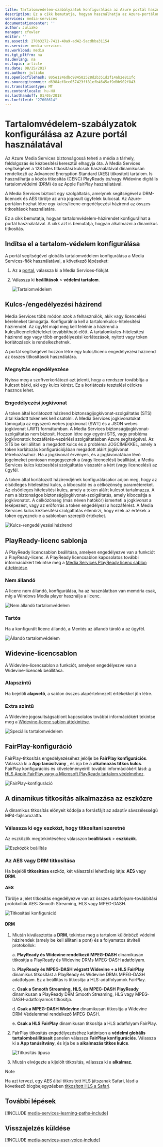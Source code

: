 ```yaml
---
title: Tartalomvédelem-szabályzatok konfigurálása az Azure portál használatával |} Microsoft Docs
description: Ez a cikk bemutatja, hogyan használhatja az Azure-portálon tartalomvédelem szabályzatok konfigurálására. A cikk azt is bemutatja, hogyan engedélyezheti az eszközök dinamikus titkosítást.
services: media-services
documentationcenter: ''
author: Juliako
manager: cfowler
editor: ''
ms.assetid: 270b3272-7411-40a9-ad42-5acdbba31154
ms.service: media-services
ms.workload: media
ms.tgt_pltfrm: na
ms.devlang: na
ms.topic: article
ms.date: 08/25/2017
ms.author: juliako
ms.openlocfilehash: 805e1246dbc984582528d2b351d2f14ab2e811fc
ms.sourcegitcommit: d6984ef8cc057423ff81efb4645af9d0b902f843
ms.translationtype: MT
ms.contentlocale: hu-HU
ms.lasthandoff: 01/05/2018
ms.locfileid: "27608614"
---
```

# <a name="configure-content-protection-policies-by-using-the-azure-portal"></a>Tartalomvédelem-szabályzatok konfigurálása az Azure portál használatával
 Az Azure Media Services biztonságossá teheti a média a tárhely, feldolgozás és kézbesítési keresztül elhagyja óta. A Media Services segítségével a 128 bites titkosítási kulcsok használatával dinamikusan rendelkező az Advanced Encryption Standard (AES) titkosított tartalom. Is használhatja a közös titkosítás (CENC) PlayReady és/vagy Widevine digitális tartalomvédelmi (DRM) és az Apple FairPlay használatával. 

A Media Services biztosít egy szolgáltatás, amelynek segítségével a DRM-licencek és AES törölje az arra jogosult ügyfelek kulccsal. Az Azure-portálon hozhat létre egy kulcs/licenc engedélyezési házirend az összes titkosítások használatára.

Ez a cikk bemutatja, hogyan tartalomvédelem-házirendet konfigurálhat a portál használatával. A cikk azt is bemutatja, hogyan alkalmazni a dinamikus titkosítás.

## <a name="start-to-configure-content-protection"></a>Indítsa el a tartalom-védelem konfigurálása
A portál segítségével globális tartalomvédelem konfigurálása a Media Services-fiók használatával, a következő lépéseket:

1. Az a [portal](https://portal.azure.com/), válassza ki a Media Services-fiókját.

2. Válassza ki **beállítások** > **védelmi tartalom**.

    ![Tartalomvédelem](./media/media-services-portal-content-protection/media-services-content-protection001.png)

## <a name="keylicense-authorization-policy"></a>Kulcs-/engedélyezési házirend
Media Services több módon azok a felhasználók, akik vagy licencelési kérelmeket támogatja. Konfigurálnia kell a tartalomkulcs-hitelesítési házirendet. Az ügyfél majd meg kell felelnie a házirend a kulcs/licencfeltételeket továbbítható előtt. A tartalomkulcs-hitelesítési házirend egy vagy több engedélyezési korlátozások, nyitott vagy token korlátozások is rendelkezhetnek.

A portál segítségével hozzon létre egy kulcs/licenc engedélyezési házirend az összes titkosítások használatára.

### <a name="open-authorization"></a>Megnyitás engedélyezése
Nyissa meg a szoftverkorlátozó azt jelenti, hogy a rendszer továbbítja a kulcsot bárki, aki egy kulcs kérést. Ez a korlátozás tesztelési célokra hasznos lehet. 

### <a name="token-authorization"></a>Engedélyezési jogkivonat
A token által korlátozott házirend biztonságijogkivonat-szolgáltatás (STS) által kiadott tokennek kell csatolni. A Media Services jogkivonatokat támogatja az egyszerű webes jogkivonat (SWT) és a JSON webes jogkivonat (JWT) formátumban. A Media Services biztonságijogkivonat-szolgáltatás nem biztosít. Hozzon létre egy egyéni STS, vagy probléma jogkivonatok hozzáférés-vezérlési szolgáltatásban Azure segítségével. Az STS be kell állítani a megadott kulcs és a probléma JOGCÍMEKKEL, amely a token korlátozás konfigurációjában megadott aláírt jogkivonat létrehozásához. Ha a jogkivonat érvényes, és a jogkivonatában lévő jogcímeket pontosan megegyeznek a (vagy licencelési) beállítást, a Media Services kulcs kézbesítési szolgáltatás visszatér a kért (vagy licencelési) az ügyfél.

A token által korlátozott házirendjének konfigurálásakor adjon meg, hogy az elsődleges hitelesítési kulcs, a kibocsátó és a célközönség paramétereket. Az elsődleges hitelesítési kulcs, amely a token aláírt kulcsot tartalmazza. A nem a biztonságos biztonságijogkivonat-szolgáltatás, amely kibocsátja a jogkivonatot. A célközönség (más néven hatókör) ismerteti a jogkivonat a leképezést, vagy az erőforrás a token engedélyezi a hozzáférést. A Media Services kulcs kézbesítési szolgáltatás ellenőrzi, hogy ezek az értékek a token egyeznek-e a sablonban szereplő értékeket.

![Kulcs-/engedélyezési házirend](./media/media-services-portal-content-protection/media-services-content-protection002.png)

## <a name="playready-license-template"></a>PlayReady-licenc sablonja
A PlayReady licencsablon beállítása, amelyen engedélyezve van a funkciót a PlayReady-licenc. A PlayReady licencsablon kapcsolatos további információkért tekintse meg a [Media Services PlayReady licenc sablon áttekintése](media-services-playready-license-template-overview.md).

### <a name="nonpersistent"></a>Nem állandó
A licenc nem állandó, konfigurálása, ha az használatban van memória csak, míg a Windows Media player használja a licenc.  

![Nem állandó tartalomvédelem](./media/media-services-portal-content-protection/media-services-content-protection003.png)

### <a name="persistent"></a>Tartós
Ha a konfigurált licenc állandó, a Mentés az állandó tároló a az ügyfél.

![Állandó tartalomvédelem](./media/media-services-portal-content-protection/media-services-content-protection004.png)

## <a name="widevine-license-template"></a>Widevine-licencsablon
A Widevine-licencsablon a funkciót, amelyen engedélyezve van a Widevine-licencek beállítása.

### <a name="basic"></a>Alapszintű
Ha bejelöli **alapvető**, a sablon összes alapértelmezett értékekkel jön létre.

### <a name="advanced"></a>Extra szintű
A Widevine jogosultságsablont kapcsolatos további információkért tekintse meg a [Widevine-licenc sablon áttekintése](media-services-widevine-license-template-overview.md).

![Speciális tartalomvédelem](./media/media-services-portal-content-protection/media-services-content-protection005.png)

## <a name="fairplay-configuration"></a>FairPlay-konfiguráció
FairPlay-titkosítás engedélyezéséhez jelölje be **FairPlay konfigurációs**. Válassza ki a **App tanúsítvány** , és írja be a **alkalmazás titkos kulcs**. FairPlay konfigurációs és követelményeiről további információkért lásd: [a HLS Apple FairPlay vagy a Microsoft PlayReady tartalom védelméhez](media-services-protect-hls-with-FairPlay.md).

![FairPlay-konfiguráció](./media/media-services-portal-content-protection/media-services-content-protection006.png)

## <a name="apply-dynamic-encryption-to-your-asset"></a>A dinamikus titkosítás alkalmazása az eszközre
A dinamikus titkosítás előnyeit kódolja a forrásfájlt az adaptív sávszélességű MP4-fájlsorozattá.

### <a name="select-an-asset-that-you-want-to-encrypt"></a>Válassza ki egy eszközt, hogy titkosítani szeretné
Az eszközök megtekintéséhez válasszon **beállítások** > **eszközök**.

![Eszközök beállítás](./media/media-services-portal-content-protection/media-services-content-protection007.png)

### <a name="encrypt-with-aes-or-drm"></a>Az AES vagy DRM titkosítása
Ha bejelöli **titkosítása** eszköz, két választási lehetőség látja: **AES** vagy **DRM**. 

#### <a name="aes"></a>AES
Törölje a jelet titkosítás engedélyezve van az összes adatfolyam-továbbítási protokollok AES: Smooth Streaming, HLS vagy MPEG-DASH.

![Titkosítási konfiguráció](./media/media-services-portal-content-protection/media-services-content-protection008.png)

#### <a name="drm"></a>DRM
1. Miután kiválasztotta a **DRM**, tekintse meg a tartalom különböző védelmi házirendek (amely be kell állítani a pont) és a folyamatos átviteli protokollok:

    a. **PlayReady és Widevine rendelkező MPEG-DASH** dinamikusan titkosítja a PlayReady és Widevine DRMs MPEG-DASH adatfolyam.

    b. **PlayReady és MPEG-DASH végzett Widevine + a HLS FairPlay** dinamikus titkosítást a PlayReady és Widevine DRMs MPEG-DASH adatfolyam. Ez a beállítás is titkosítja a HLS-adatfolyamok FairPlay.

    c. **Csak a Smooth Streaming, HLS, és MPEG-DASH PlayReady** dinamikusan a PlayReady DRM Smooth Streaming, HLS vagy MPEG-DASH-adatfolyamok titkosítja.

    d. **Csak a MPEG-DASH Widevine** dinamikusan titkosítja a Widevine DRM-Védelemmel rendelkező MPEG-DASH.
    
    e. **Csak a HLS FairPlay** dinamikusan titkosítja a HLS adatfolyam FairPlay.

2. FairPlay titkosítás engedélyezéséhez kattintson a **védelmi globális tartalombeállításait** panelen válassza **FairPlay konfigurációs**. Válassza ki a **App tanúsítvány**, és írja be a **alkalmazás titkos kulcs**.

    ![Titkosítás típusa](./media/media-services-portal-content-protection/media-services-content-protection009.png)

3. Miután elvégezte a kijelölt titkosítás, válassza ki a **alkalmaz**.

>[!NOTE] 
>Ha azt tervezi, egy AES által titkosított HLS játszanak Safari, lásd a következő blogbejegyzésben [titkosított HLS a Safari](https://azure.microsoft.com/blog/how-to-make-token-authorized-aes-encrypted-hls-stream-working-in-safari/).

## <a name="next-steps"></a>További lépések
[!INCLUDE [media-services-learning-paths-include](../../includes/media-services-learning-paths-include.md)]

## <a name="provide-feedback"></a>Visszajelzés küldése
[!INCLUDE [media-services-user-voice-include](../../includes/media-services-user-voice-include.md)]

